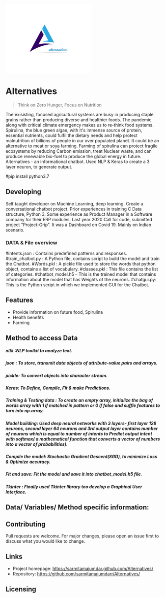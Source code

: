<img src="https://github.com/sarmitamajumdar/Alternatives/blob/main/alter-png22.png" width="280"/>

# Alternatives
> Think on Zero Hunger, Focus on Nutrition

The exisisting, focused agricultural systems are busy in producing staple grains rather than producing diverse and healthier foods. The pandemic along with critical climate emergency makes us to re-think food systems. Spirulina, the blue green algae, with it's immense source of protein, essential nutrients, could fulfil the dietary needs and help protect  malnutrition  of billions of people in our over populated planet. It could be an alternative to meat or soya farming. Farming of spirulina can protect fragile ecosystems by reducing Carbon emission, treat Nuclear waste, and can produce renewable bio-fuel to produce the global energy in future.
Alternatives - an informational chatbot. Used NLP & Keras to create a 3 layer neuron, to generate output.

#pip install python3.7 

## Developing

Self taught developer on Machine Learning, deep learning. Create a conversational chatbot project.  Prior experiences in training C Data structure, Python 3. Some experience as Product Manager in a Software company for their ERP modules. Last year 2020 Call for code, submitted project "Project-Grip". It was a Dashboard on  Covid 19. Mainly on Indian scenario.

### DATA & File overview

#intents.json :  Contains predefined patterns and responses.
#train_chatbot.py : A Python file, contains script to build the model and train the Chatbot.
#Words.pkl  : A pickle file used to store the words that python object, contains a list of vocabulary.
#classes.pkl : This file contains the list of categories.
#chatbot_model.h5 – This is the trained model that contains information about the model that has Weights of the neurons.
#chatgui.py: This is the Python script in which we implemented GUI for the Chatbot.

## Features
* Provide information on future food, Spirulina
* Health benefits
* Farming

## Method to access Data
##### nltk :NLP toolkit to analyze text.
##### json : To store, transmit data objects of attribute-value pairs and arrays.
##### pickle: To convert objects into character stream.
##### Keras: To Define, Compile, Fit & make Predictions.
##### Training & Testing data : To create an empty array, initialize the bag of words array with 1 if matched in pattern or 0 if false and suffle features to turn into np.array.
##### Model building: Used deep neural networks with 3 layers- first layer 128 neurons, second layer 64 neurons and 3rd output layer contains number of neurons which is equal to number of intents to Predict output intent with softmax( a mathematical function that converts a vector of numbers into a vector of probabilities).
##### Compile the model: Stochastic Gradient Descent(SGD), to minimize Loss & Optimize accuracy.
##### Fit and save: Fit the model and save it into chatbot_model.h5 file.
##### Tkinter : Finally used Tkinter library too develop a Graphical User Interface.

## Data/ Variables/ Method specific information:
#####

## Contributing
Pull requests are welcome. For major changes, please open an issue first to discuss what you would like to change.

## Links

- Project homepage: https://sarmitamajumdar.github.com/Alternatives/
- Repository: https://github.com/sarmitamajumdarr/Alternatives/

## Licensing

